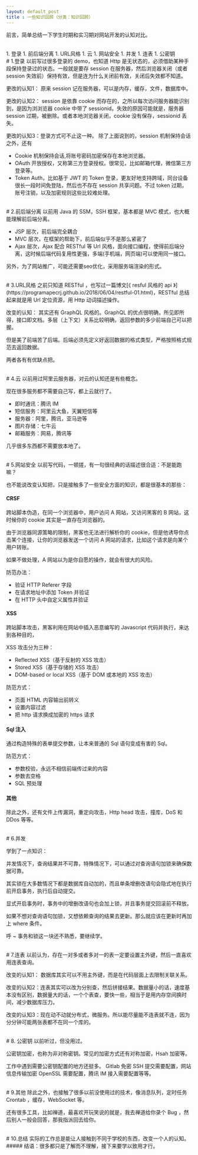 ```yaml
---
layout: default_post
title : 一些知识回顾（分类：知识回顾）
---
```




前言，简单总结一下学生时期和实习期对网站开发的认知对比。

<br>
1. 登录
1. 前后端分离
1. URL风格
1. 云
1. 网站安全
1. 并发
1. 连表
1. 公密钥

<br>
# 1.登录
以前写过很多登录的 demo，也知道 Http 是无状态的，必须借助某种手段保持登录过的状态。一般就是要存 session 在服务器，然后浏览器关闭（或者 session 失效前）保持有效，但是连为什么关闭前有效，关闭后失效都不知道。

更改的认知1：
原来 session 记在服务器，可以是内存，缓存，文件，数据库中。

更改的认知2：
session 是依靠 cookie 而存在的，之所以每次访问服务器能识别到，是因为浏浏览器 cookie 中带了 sessionid。失效的原因可能就是，服务器 session 过期，被删除。或者本地浏览器关闭，cookie 没有保存，sessionid 丢失。

更改的认知3：登录方式可不止这一种。
除了上面说到的，session 机制保持会话之外，还有
- Cookie 机制保持会话,将账号密码加密保存在本地浏览器。
- OAuth 开放授权，又称第三方登录授权。很常见，比如邮箱代理，微信第三方登录等。
- Token Auth，比如基于 JWT 的 Token 登录，更友好地支持跨域，同台设备很长一段时间免登陆，然后也不存在 session 共享问题。不过 token 过期，账号注销，以及加密规则这些比较难处理。

<br>
# 2.前后端分离
以前用 Java 的 SSM，SSH 框架，基本都是 MVC 模式，也大概能理解前后端分离。

- JSP 层次，前后端完全耦合
- MVC 层次，在框架的帮助下，前后端似乎不是那么紧密了
- Ajax 层次，Ajax 配合 RESTful 等 Url 风格，面向接口编程，使得前后端分离，这时候后端代码复用性更强，多端(手机端，网页端)可以使用同一接口。

另外，为了网站推广，可能还需要seo优化，采用服务端渲染的形式。

<br>
# 3.URL风格
之前只知道 RESTful ，也写过一篇博文[《 resful 风格的 api 》](https://programapecrj.github.io/2018/06/04/restful-01.html)，RESTful 总结起来就是用 Url 定位资源，用 Http 动词描述操作。

改变的认知：
其实还有 GraphQL 风格的。GraphQL 的优点很明确，所见即所得，接口即文档。多层（上下文）关系比较明确，返回参数的多少前端自己可以把握。

但是美了前端苦了后端。后端必须先定义好返回数据的格式类型，严格按照格式规范去返回数据。

两者各有有优缺点把。

<br>
# 4.云
以前用过阿里云服务器，对云的认知还是有些概念。

现在很多服务都不需要自己写，都上云就行了。

- 即时通讯：腾讯 IM
- 短信服务：阿里云大鱼，天翼短信等
- 服务器：阿里，腾讯，亚马逊等 
- 图片存储：七牛云
- 邮箱服务：网易，腾讯等

几乎很多东西都不需要放本地了。

<br>
# 5.网站安全
以前写代码，一顿搓，有一句很经典的话描述很合适：不是能跑嘛？

也不能说改变认知把，只是接触多了一些安全方面的知识，都是很基本的那些：

#### CRSF

跨站脚本伪造，在同一个浏览器中，用户访问 A 网站，又访问黑客的 B 网站，这时候你的 cookie 其实是一直存在浏览器的。

由于浏览器同源策略的限制，黑客也无法进行解析你的 cookie，但是他诱导你点击某个连接，让你的浏览器发送一个访问 A 网站的请求，比如这个请求是向某个用户转账。

如果不做处理，A 网站以为是你自愿的操作，就会有很大的风险。

防范办法：
- 验证 HTTP Referer 字段
- 在请求地址中添加 Token 并验证
- 在 HTTP 头中自定义属性并验证

#### XSS
跨站脚本攻击，黑客利用在网站中插入恶意编写的 Javascript 代码并执行，来达到各种目的，

XSS 攻击分为三种：

- Reflected XSS（基于反射的 XSS 攻击）
- Stored XSS（基于存储的 XSS 攻击）
- DOM-based or local XSS（基于 DOM 或本地的 XSS 攻击）


防范方式：
- 页面 HTML 内容输出前转义
- 设置内容过滤
- 把 http 请求换成加密的 https 请求


#### Sql 注入
通过构造特殊的表单提交参数，让本来普通的 Sql 语句变成有害的 Sql。

防范方式：
- 参数校验，永远不相信前端传过来的内容
- 参数去空格
- SQL 预处理

#### 其他

除此之外，还有文件上传漏洞，重定向攻击，Http head 攻击，撞库，DoS 和 DDos 等等。

<br>
# 6.并发

学到了一点知识：

并发情况下，查询结果并不可靠，特殊情况下，可以通过对查询语句加锁来确保数据可靠。

其实锁在大多数情况下都是数据库自动加的，而且单条增删改语句会隐式地在执行前开启事务，执行后自动提交。

显式开启事务时，事务中的增删改语句也会加上锁，并且事务提交回滚前不释放。

如果不想对查询语句加锁，又想依赖查询的结果去更新。那么就应该在更新时再加上 where 条件。

呼 ~ 事务和锁这一块还不熟悉，要继续学。

<br>
# 7.连表
以前认为，存在一对多或者多对一的表一定要设置主外键，然后一直喜欢用连表查询。

改变的认知1：
数据库其实可以不用主外键，而是在代码层面上去限制关联关系。

改变的认知2：连表其实可以改为分别查，然后拼接结果。数据量小的话，速度基本没有区别，数据量大的话，一个个表查，要快一些，相当于是用内存空间换时间，减少数据库压力。

改变的认知3：现在动不动就分布式，微服务。所以能尽量能不连表就不连，因为分分钟可能两张表都不在同一个库的。

<br>
# 8. 公密钥
以前听过，但没用过。

公密钥加密，也称为非对称密钥。常见的加密方式还有对称加密，Hsah 加密等。

工作中遇到需要公密钥配置的地方还挺多。
Gitlab 免密 SSH 提交需要配置，网站信息传输加密 OpenSSL 需要配置，腾讯 IM 接入需要配置等等。


<br>
# 9.其他
除此之外，也接触了很多以前没使用过的技术，像消息队列，定时任务 Crontab ，缓存，WebSocket 等。

还有很多工具，比如禅道，最喜欢开玩笑说的就是，我去禅道给你录个 Bug ，然后别人一般会回答，那我指派回去给你。

<br>
# 10.总结
实际的工作总是能让人接触到不同于学校的东西，改变一个人的认知。

<br>
##### 结语：很多都只是了解而不理解，接下来要学以致用才行。
